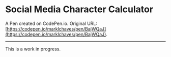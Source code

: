 # Social Media Character Calculator

A Pen created on CodePen.io. Original URL: [https://codepen.io/marklchaves/pen/BajWQaJ](https://codepen.io/marklchaves/pen/BajWQaJ).


---

This is a work in progress.
